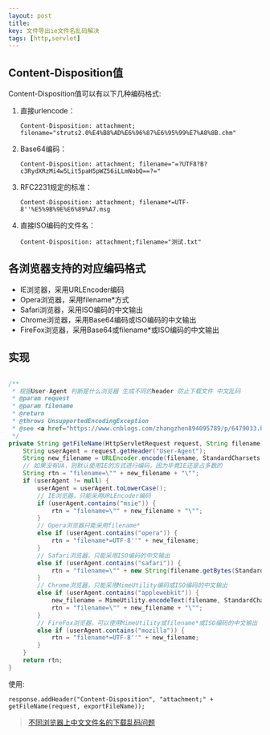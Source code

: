 ```yaml
---
layout: post
title: 
key: 文件导出ie文件名乱码解决
tags: [http,servlet]
---
```


## Content-Disposition值

Content-Disposition值可以有以下几种编码格式:

1. 直接urlencode： 
    
    `Content-Disposition: attachment; filename="struts2.0%E4%B8%AD%E6%96%87%E6%95%99%E7%A8%8B.chm"` 
2. Base64编码： 
    
    `Content-Disposition: attachment; filename="=?UTF8?B?c3RydXRzMi4w5Lit5paH5pWZ56iLLmNobQ==?="` 
3. RFC2231规定的标准： 
    
    `Content-Disposition: attachment; filename*=UTF-8''%E5%9B%9E%E6%89%A7.msg` 
4. 直接ISO编码的文件名： 
    
    `Content-Disposition: attachment;filename="测试.txt"` 

## 各浏览器支持的对应编码格式

* IE浏览器，采用URLEncoder编码 
* Opera浏览器，采用filename*方式 
* Safari浏览器，采用ISO编码的中文输出 
* Chrome浏览器，采用Base64编码或ISO编码的中文输出 
* FireFox浏览器，采用Base64或filename*或ISO编码的中文输出

## 实现

```java

/**
 * 根据User-Agent 判断是什么浏览器 生成不同的header 防止下载文件 中文乱码
 * @param request
 * @param filename
 * @return
 * @throws UnsupportedEncodingException
 * @see <a href="https://www.cnblogs.com/zhangzhen894095789/p/6479033.html">https://www.cnblogs.com/zhangzhen894095789/p/6479033.html</a>
 */
private String getFileName(HttpServletRequest request, String filename) throws UnsupportedEncodingException {
    String userAgent = request.getHeader("User-Agent");
    String new_filename = URLEncoder.encode(filename, StandardCharsets.UTF_8.name());
    // 如果没有UA，则默认使用IE的方式进行编码，因为毕竟IE还是占多数的
    String rtn = "filename=\"" + new_filename + "\"";
    if (userAgent != null) {
        userAgent = userAgent.toLowerCase();
        // IE浏览器，只能采用URLEncoder编码
        if (userAgent.contains("msie")) {
            rtn = "filename=\"" + new_filename + "\"";
        }
        // Opera浏览器只能采用filename*
        else if (userAgent.contains("opera")) {
            rtn = "filename*=UTF-8''" + new_filename;
        }
        // Safari浏览器，只能采用ISO编码的中文输出
        else if (userAgent.contains("safari")) {
            rtn = "filename=\"" + new String(filename.getBytes(StandardCharsets.UTF_8), StandardCharsets.ISO_8859_1) + "\"";
        }
        // Chrome浏览器，只能采用MimeUtility编码或ISO编码的中文输出
        else if (userAgent.contains("applewebkit")) {
            new_filename = MimeUtility.encodeText(filename, StandardCharsets.UTF_8.name(), "B");
            rtn = "filename=\"" + new_filename + "\"";
        }
        // FireFox浏览器，可以使用MimeUtility或filename*或ISO编码的中文输出
        else if (userAgent.contains("mozilla")) {
            rtn = "filename*=UTF-8''" + new_filename;
        }
    }
    return rtn;
}
```


使用:

`response.addHeader("Content-Disposition", "attachment;" + getFileName(request, exportFileName));`


>[不同浏览器上中文文件名的下载乱码问题](http://java-xp.iteye.com/blog/903048)
